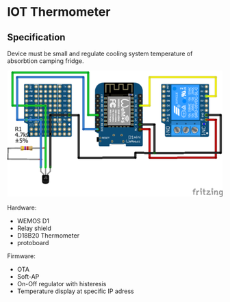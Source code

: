 # IOT Thermometer #
## Specification ##

Device must be small and regulate cooling system temperature of absorbtion camping fridge.

![alt text](./docs/schematic_bb.png "breadboard connection diagram")

Hardware:

* WEMOS D1
* Relay shield
* D18B20 Thermometer
* protoboard

Firmware:

* OTA
* Soft-AP
* On-Off regulator with histeresis
* Temperature display at specific IP adress

